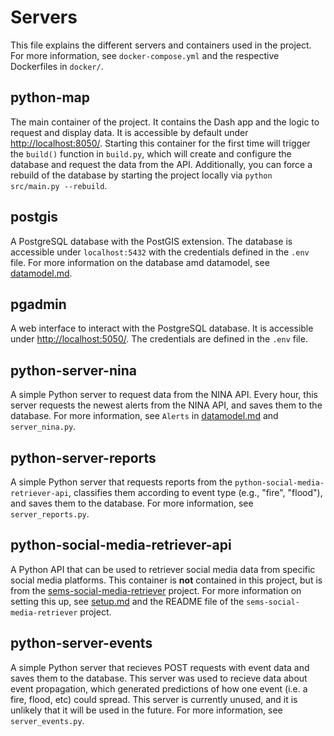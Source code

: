 # Servers
This file explains the different servers and containers used in the project. For more information, see `docker-compose.yml` and the respective Dockerfiles in `docker/`.

## python-map
The main container of the project. It contains the Dash app and the logic to request and display data. It is accessible by default under [http://localhost:8050/](http://localhost:8050/). Starting this container for the first time will trigger the `build()` function in `build.py`, which will create and configure the database and request the data from the API. Additionally, you can force a rebuild of the database by starting the project locally via `python src/main.py --rebuild`.

## postgis
A PostgreSQL database with the PostGIS extension. The database is accessible under `localhost:5432` with the credentials defined in the `.env` file. For more information on the database amd datamodel, see [datamodel.md](/docs/datamodel.md).

## pgadmin
A web interface to interact with the PostgreSQL database. It is accessible under [http://localhost:5050/](http://localhost:5050/). The credentials are defined in the `.env` file.

## python-server-nina
A simple Python server to request data from the NINA API. Every hour, this server requests the newest alerts from the NINA API, and saves them to the database. For more information, see `Alerts` in [datamodel.md](/docs/datamodel.md) and `server_nina.py`.

## python-server-reports
A simple Python server that requests reports from the `python-social-media-retriever-api`, classifies them according to event type (e.g., "fire", "flood"), and saves them to the database. For more information, see `server_reports.py`.

## python-social-media-retriever-api
A Python API that can be used to retriever social media data from specific social media platforms. This container is **not** contained in this project, but is from the [sems-social-media-retriever](https://github.com/semantic-systems/sems-social-media-retriever) project. For more information on setting this up, see [setup.md](/docs/setup.md) and the README file of the `sems-social-media-retriever` project.

## python-server-events
A simple Python server that recieves POST requests with event data and saves them to the database. This server was used to recieve data about event propagation, which generated predictions of how one event (i.e. a fire, flood, etc) could spread. This server is currently unused, and it is unlikely that it will be used in the future. For more information, see `server_events.py`.